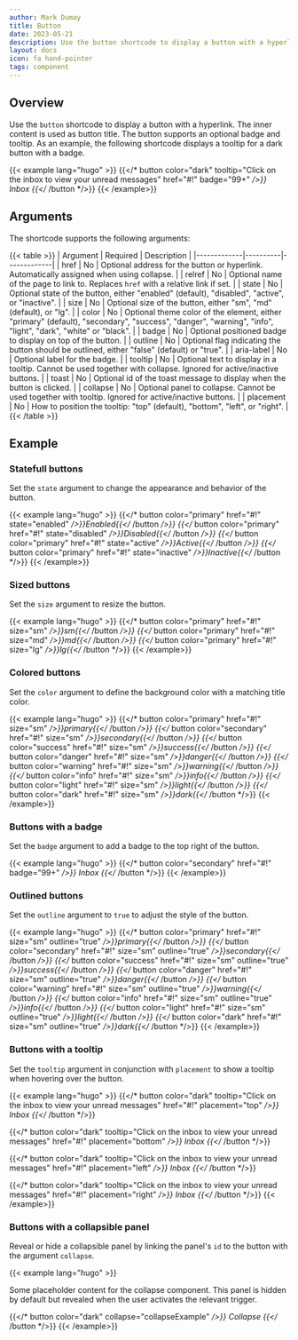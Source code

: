```yaml
---
author: Mark Dumay
title: Button
date: 2023-05-21
description: Use the button shortcode to display a button with a hyperlink.
layout: docs
icon: fa hand-pointer
tags: component
---
```


## Overview

Use the `button` shortcode to display a button with a hyperlink. The inner content is used as button title. The button supports an optional badge and tooltip. As an example, the following shortcode displays a tooltip for a dark button with a badge.

<!-- markdownlint-disable MD037 -->
{{< example lang="hugo" >}}
{{</* button color="dark" tooltip="Click on the inbox to view your unread messages" href="#!" badge="99+" */>}}
    Inbox
{{</* /button */>}}
{{< /example>}}
<!-- markdownlint-enable MD037 -->

## Arguments

The shortcode supports the following arguments:

{{< table >}}
| Argument    | Required | Description |
|-------------|----------|-------------|
| href        | No       | Optional address for the button or hyperlink. Automatically assigned when using collapse. |
| relref      | No       | Optional name of the page to link to. Replaces `href` with a relative link if set. |
| state       | No       | Optional state of the button, either "enabled" (default), "disabled", "active", or "inactive". |
| size        | No       | Optional size of the button, either "sm", "md" (default), or "lg". |
| color       | No       | Optional theme color of the element, either "primary" (default), "secondary", "success", "danger",  "warning", "info", "light", "dark", "white" or "black". |
| badge       | No       | Optional positioned badge to display on top of the button. |
| outline     | No       | Optional flag indicating the button should be outlined, either "false" (default) or "true". |
| aria-label  | No       | Optional label for the badge. |
| tooltip     | No       |  Optional text to display in a tooltip. Cannot be used together with collapse. Ignored for active/inactive buttons. |
| toast       | No       | Optional id of the toast message to display when the button is clicked. |
| collapse    | No       | Optional panel to collapse. Cannot be used together with tooltip. Ignored for active/inactive buttons. |
| placement   | No       | How to position the tooltip: "top" (default), "bottom", "left", or "right". |
{{< /table >}}

## Example

### Statefull buttons

Set the `state` argument to change the appearance and behavior of the button.

<!-- markdownlint-disable MD037 -->
{{< example lang="hugo" >}}
{{</* button color="primary" href="#!" state="enabled" */>}}Enabled{{</* /button */>}}
{{</* button color="primary" href="#!" state="disabled" */>}}Disabled{{</* /button */>}}
{{</* button color="primary" href="#!" state="active" */>}}Active{{</* /button */>}}
{{</* button color="primary" href="#!" state="inactive" */>}}Inactive{{</* /button */>}}
{{< /example>}}
<!-- markdownlint-enable MD037 -->

### Sized buttons

Set the `size` argument to resize the button.

<!-- markdownlint-disable MD037 -->
{{< example lang="hugo" >}}
{{</* button color="primary" href="#!" size="sm" */>}}sm{{</* /button */>}}
{{</* button color="primary" href="#!" size="md" */>}}md{{</* /button */>}}
{{</* button color="primary" href="#!" size="lg" */>}}lg{{</* /button */>}}
{{< /example>}}
<!-- markdownlint-enable MD037 -->

### Colored buttons

Set the `color` argument to define the background color with a matching title color.

<!-- markdownlint-disable MD037 -->
{{< example lang="hugo" >}}
{{</* button color="primary" href="#!" size="sm" */>}}primary{{</* /button */>}}
{{</* button color="secondary" href="#!" size="sm" */>}}secondary{{</* /button */>}}
{{</* button color="success" href="#!" size="sm" */>}}success{{</* /button */>}}
{{</* button color="danger" href="#!" size="sm" */>}}danger{{</* /button */>}}
{{</* button color="warning" href="#!" size="sm" */>}}warning{{</* /button */>}}
{{</* button color="info" href="#!" size="sm" */>}}info{{</* /button */>}}
{{</* button color="light" href="#!" size="sm" */>}}light{{</* /button */>}}
{{</* button color="dark" href="#!" size="sm" */>}}dark{{</* /button */>}}
{{< /example>}}
<!-- markdownlint-enable MD037 -->

### Buttons with a badge

Set the `badge` argument to add a badge to the top right of the button.

<!-- markdownlint-disable MD037 -->
{{< example lang="hugo" >}}
{{</* button color="secondary" href="#!" badge="99+" */>}}
    Inbox
{{</* /button */>}}
{{< /example>}}
<!-- markdownlint-enable MD037 -->

### Outlined buttons

Set the `outline` argument to `true` to adjust the style of the button.

<!-- markdownlint-disable MD037 -->
{{< example lang="hugo" >}}
{{</* button color="primary" href="#!" size="sm" outline="true" */>}}primary{{</* /button */>}}
{{</* button color="secondary" href="#!" size="sm" outline="true" */>}}secondary{{</* /button */>}}
{{</* button color="success" href="#!" size="sm" outline="true" */>}}success{{</* /button */>}}
{{</* button color="danger" href="#!" size="sm" outline="true" */>}}danger{{</* /button */>}}
{{</* button color="warning" href="#!" size="sm" outline="true" */>}}warning{{</* /button */>}}
{{</* button color="info" href="#!" size="sm" outline="true" */>}}info{{</* /button */>}}
{{</* button color="light" href="#!" size="sm" outline="true" */>}}light{{</* /button */>}}
{{</* button color="dark" href="#!" size="sm" outline="true" */>}}dark{{</* /button */>}}
{{< /example>}}
<!-- markdownlint-enable MD037 -->

### Buttons with a tooltip

Set the `tooltip` argument in conjunction with `placement` to show a tooltip when hovering over the button.

<!-- markdownlint-disable MD037 -->
{{< example lang="hugo" >}}
{{</* button color="dark" tooltip="Click on the inbox to view your unread messages" href="#!" placement="top" */>}}
    Inbox
{{</* /button */>}}

{{</* button color="dark" tooltip="Click on the inbox to view your unread messages" href="#!" placement="bottom" */>}}
    Inbox
{{</* /button */>}}

{{</* button color="dark" tooltip="Click on the inbox to view your unread messages" href="#!" placement="left" */>}}
    Inbox
{{</* /button */>}}

{{</* button color="dark" tooltip="Click on the inbox to view your unread messages" href="#!" placement="right" */>}}
    Inbox
{{</* /button */>}}
{{< /example>}}
<!-- markdownlint-enable MD037 -->

### Buttons with a collapsible panel

Reveal or hide a collapsible panel by linking the panel's `id` to the button with the argument `collapse`.

{{< example lang="hugo" >}}
<div class="collapse pb-3" id="collapseExample">
    <div class="card card-body">
        Some placeholder content for the collapse component. This panel is hidden by default
        but revealed when the user activates the relevant trigger.
    </div>
</div>

<!-- markdownlint-disable MD037 -->
{{</* button color="dark" collapse="collapseExample" */>}}
    Collapse
{{</* /button */>}}
{{< /example>}}
<!-- markdownlint-enable MD037 -->
